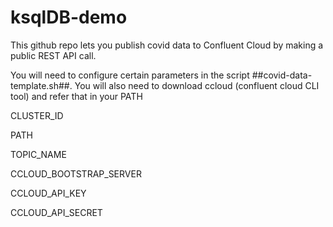 # ksqlDB-demo

This github repo lets you publish covid data to Confluent Cloud by making a public REST API call.

You will need to configure certain parameters in the script ##covid-data-template.sh##. You will also need to download ccloud (confluent cloud CLI tool) and refer that in your PATH

CLUSTER_ID

PATH

TOPIC_NAME

CCLOUD_BOOTSTRAP_SERVER

CCLOUD_API_KEY

CCLOUD_API_SECRET

